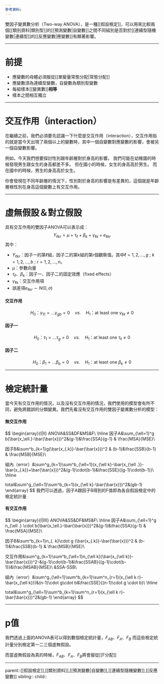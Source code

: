```yaml
---
參考資料:
---
```

雙因子變異數分析（Two-way ANOVA），是一種[[假設檢定]]，可以用來比較兩個[[類別資料|類別型]]的[[預測變數|自變數]]之間不同組別是否對於[[連續型隨機變數|連續型]]的[[反應變數|應變數]]有顯著影響。
- - -
# 前提
- 應變數的母體必須服從[[單變量常態分配|常態分配]]
- 應變數須為連續型變數，自變數為類別型變數
- 每組樣本[[變異數]]**相等**
- 樣本之間相互獨立
- - -
# 交互作用（interaction）
在繼續之前，我們必須要先認識一下什麼是交互作用（interaction），交互作用指的就是當今天出現了兩個以上的變數時，其中一個自變數對應變數的影響，會被另一個自變數影響。

例如，今天我們想要探討性別跟年齡層對於身高的影響。
我們可能在幼稚園的時候發現男生跟女生的身高都差不多。
但在國小的時候，女生的身高高於男生。
而在國中的時候，男生的身高高於女生。

你會發現在不同年齡層的情況下，性別對於身高的影響是有差異的，這個就是年齡層根性別在身高這個變數上有交互作用。
- - -
# 虛無假設＆對立假設
具有交互作用的雙因子ANOVA可以表示成：
$$
Y_{\ell k r}=\mu+\tau_\ell+\beta_k+\gamma_{\ell k}+e_{\ell k r}
$$
其中：
- $Y_{\ell k r}$：因子一的第$\ell$組，因子二的第k組的第r個觀察值。其中$\ell=1,2,\ldots,g$ ; $k=1,2,\ldots,b$ ; $r=1,2,\ldots,n$。
- $\mu$：參數向量
- $\tau_{\ell}、\beta_k$：因子一、因子二的固定效應（fixed effects）
- $\gamma_{\ell k}$：交互作用項
- 誤差項$e_{\ell k r}\sim N(0,\sigma)$
#### 交互作用
$$
H_0\text{：}\gamma_{11}=\ldots\gamma_{gb}=0\quad vs.\quad H_1\text{：} \text{at least one }\gamma_{\ell k}\neq0
$$
#### 因子一
$$
H_0\text{：}\tau_1=\ldots\tau_g=0\quad vs.\quad H_1\text{：} \text{at least one }\tau_\ell\neq0
$$
#### 因子二
$$
H_0\text{：}\beta_1=\ldots\beta_b=0\quad vs.\quad H_1\text{：} \text{at least one }\beta_k\neq0
$$
- - - 
# 檢定統計量
當今天有交互作用的情況，以及沒有交互作用的情況，我們使用的模型會有所不同，避免將錯誤的分類變異。我們先看沒有交互作用的雙因子變異數分析的模型：
#### 無交互作用
$$
\begin{array}{l|ll}
ANOVA&SS&DF&MS&F\\
\hline
因子A&\sum_{\ell=1}^g b(\bar{x_\ell.}-\bar{\bar{x}})^2&(g-1)&\frac{SSA}{g-1} & \frac{MSA}{MSE}\\

因子B&\sum^b_{k=1}g(\bar{x_{.k}}-\bar{\bar{x}})^2 & (b-1)&\frac{SSB}{b-1} & \frac{MSB}{MSE}\\

組內（error）&\sum^g_{k=1}\sum^b_{\ell=1}(x_{\ell k}-\bar{x_{\ell .}}-\bar{x_{.k}}+\bar{\bar{x}})^2&(g-1)\cdot(b-1)&\frac{SSE}{(g-1)\cdot(b-1)}\\
\hline

total&\sum^g_{\ell=1}\sum^b_{k=1}(x_{\ell k}-\bar{\bar{x}})^2&(gb-1)
\end{array}
$$
我們可以透過，因子A跟因子B得到的F值即為各自假設檢定中的檢定統計量
#### 有交互作用
$$
\begin{array}{l|llll}
ANOVA&SS&DF&MS&F\\
\hline
因子A&\sum_{\ell=1}^g n_{\ell .} \cdot b(\bar{x_\ell.}-\bar{\bar{x}})^2&(g-1)&\frac{SSA}{g-1} & \frac{MSA}{MSE}\\

因子B&\sum^b_{k=1}n_{. k}\cdot g (\bar{x_{.k}}-\bar{\bar{x}})^2 & (b-1)&\frac{SSB}{b-1} & \frac{MSB}{MSE}\\

交互作用&\sum^g_{k=1}\sum^b_{\ell=1}n_{\ell k}(\bar{x_{\ell k}}-\bar{\bar{x}})^2-&(g-1)\cdot(b-1)&\frac{SSAB}{(g-1)\cdot(b-1)}&\frac{MSAB}{MSE}\\
&SSA-SSB\\

組內（error）&\sum^g_{\ell=1}\sum^b_{k=1}\sum^n_{r=1}(x_{\ell k r}-\bar{x_{\ell k}})&(n-1)\cdot g\cdot b&\frac{SSE}{(n-1)\cdot g \cdot b}\\
\hline

total&\sum^g_{\ell=1}\sum^b_{k=1}\sum^n_{r=1}(x_{\ell k r}-\bar{\bar{x}})^2&(gb-1)
\end{array}
$$

- - -
# p值
我們透過上面的ANOVA表可以得到數個檢定統計量，$F_{AB}$、$F_A$、$F_B$
而這些檢定統計量分別檢定第一二三個虛無假設。

而當虛無假設為真的時候，$F_{AB}$、$F_A$、$F_B$將會服從[[F分配]]
- - -
parent::[[假設檢定]],[[類別資料]],[[預測變數|自變數]],[[連續型隨機變數]],[[反應變數]]
sibling::
child::